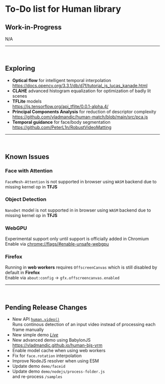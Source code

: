# To-Do list for Human library

## Work-in-Progress

N/A

<hr><br>

## Exploring

- **Optical flow** for intelligent temporal interpolation  
  <https://docs.opencv.org/3.3.1/db/d7f/tutorial_js_lucas_kanade.html>
- **CLAHE** advanced histogram equalization for optimization of badly lit scenes  
- **TFLite** models  
  <https://js.tensorflow.org/api_tflite/0.0.1-alpha.4/>
- **Principal Components Analysis** for reduction of descriptor complexity  
  <https://github.com/vladmandic/human-match/blob/main/src/pca.js>  
- **Temporal guidance** for face/body segmentation  
  <https://github.com/PeterL1n/RobustVideoMatting>

<hr><br>

## Known Issues

### Face with Attention

`FaceMesh-Attention` is not supported in browser using `WASM` backend due to missing kernel op in **TFJS**  

### Object Detection

`NanoDet` model is not supported in in browser using `WASM` backend due to missing kernel op in **TFJS**  

### WebGPU

Experimental support only until support is officially added in Chromium  
Enable via <chrome://flags/#enable-unsafe-webgpu>

### Firefox

Running in **web workers** requires `OffscreenCanvas` which is still disabled by default in **Firefox**  
Enable via `about:config` -> `gfx.offscreencanvas.enabled`

<hr><br>

## Pending Release Changes

- New API [`human.video()`](https://vladmandic.github.io/human/typedoc/classes/Human.html#video)  
  Runs continous detection of an input video instead of processing each frame manually  
- New simple demo [*Live*](https://vladmandic.github.io/human/demo/video/index.html)  
- New advanced demo using BabylonJS <https://vladmandic.github.io/human-bjs-vrm>  
- Enable model cache when using web workers  
- Fix for `face.rotation` interpolation  
- Improve NodeJS resolver when using ESM  
- Update demo `demo/faceid`  
- Update demo `demo/nodejs/process-folder.js`  
  and re-process `/samples`  
